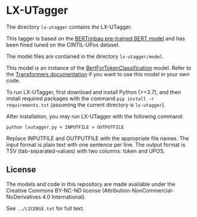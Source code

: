 # LX-UTagger

The directory `lx-utagger` contains the LX-UTagger.

This tagger is based on the [BERTimbau pre-trained BERT model](https://github.com/neuralmind-ai/portuguese-bert) and has been fined tuned on the CINTIL-UPos dataset.

The model files are contained in the directory `lx-utagger/model`.

This model is an instance of the [BertForTokenClassification](https://huggingface.co/docs/transformers/master/model_doc/bert#transformers.BertForTokenClassification) model.
Refer to the [Transformers documentation](https://huggingface.co/docs/transformers/master/model_doc/bert) if you want to use this model in your own code.

To run LX-UTagger, first download and install Python (>=3.7), and then install required packages with the command `pip install -r requirements.txt` (assuming the current directory is `lx-utagger`).

After installation, you may run LX-UTagger with the following command:

    python lxutagger.py < INPUTFILE > OUTPUTFILE

Replace INPUTFILE and OUTPUTFILE with the appropriate file names.  The input format is plain text with one sentence per line.
The output format is TSV (tab-separated-values) with two columns: token and UPOS.

## License

The models and code in this repository are made available under the Creative Commons BY-NC-ND license (Attribution-NonCommercial-NoDerivatives 4.0 International).

See `../LICENSE.txt` for full text.

